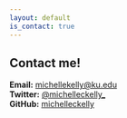 ```yaml
---
layout: default
is_contact: true
---
```


## Contact me!

**Email:**  [michellekelly@ku.edu](mailto:michellekelly@ku.edu)  
**Twitter:**  [@michelleckelly_](https://twitter.com/michelleckelly_)  
**GitHub:**  [michelleckelly](https://github.com/michelleckelly)  
